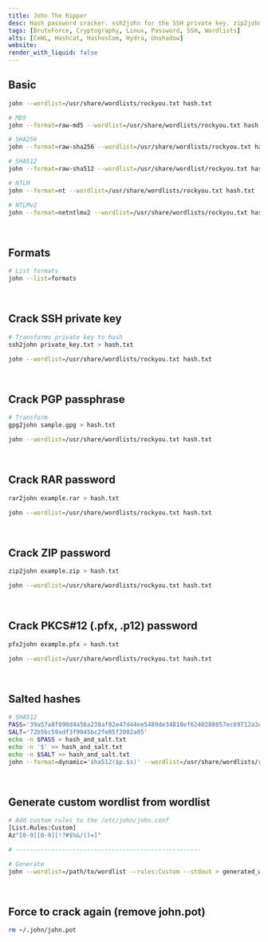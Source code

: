 ```yaml
---
title: John The Ripper
desc: Hash password cracker. ssh2john for the SSH private key. zip2john for the zip’s password. rar2john for the rar’s password.
tags: [BruteForce, Cryptography, Linux, Password, SSH, Wordlists]
alts: [CeWL, Hashcat, HashesCom, Hydra, Unshadow]
website:
render_with_liquid: false
---
```


## Basic

```sh
john --wordlist=/usr/share/wordlists/rockyou.txt hash.txt

# MD5
john --format=raw-md5 --wordlist=/usr/share/wordlists/rockyou.txt hash.txt

# SHA256
john --format=raw-sha256 --wordlist=/usr/share/wordlists/rockyou.txt hash.txt

# SHA512
john --format=raw-sha512 --wordlist=/usr/share/wordlist/rockyou.txt hash.txt

# NTLM
john --format=nt --wordlist=/usr/share/wordlists/rockyou.txt hash.txt

# NTLMv2
john --format=netntlmv2 --wordlist=/usr/share/wordlists/rockyou.txt hash.txt
```

<br />

## Formats

```sh
# List formats
john --list=formats
```

<br />

## Crack SSH private key

```sh
# Transforms private key to hash
ssh2john private_key.txt > hash.txt

john --wordlist=/usr/share/wordlists/rockyou.txt hash.txt
```

<br />

## Crack PGP passphrase

```sh
# Transform
gpg2john sample.gpg > hash.txt

john --wordlist=/usr/share/wordlists/rockyou.txt hash.txt
```

<br />

## Crack RAR password

```sh
rar2john example.rar > hash.txt

john --wordlist=/usr/share/wordlists/rockyou.txt hash.txt
```

<br />

## Crack ZIP password

```sh
zip2john example.zip > hash.txt

john --wordlist=/usr/share/wordlists/rockyou.txt hash.txt
```

<br />

## Crack PKCS#12 (.pfx, .p12) password

```sh
pfx2john example.pfx > hash.txt

john --wordlist=/usr/share/wordlists/rockyou.txt hash.txt
```

<br />

## Salted hashes

```sh
# SHA512
PASS='39a57a8f090d4a56a238af02e47d44ee5489de34810ef6240280857ec69712a3e5e370b8a41899d0196ade16c0d54327c5654019292cbfe0b5e98ad1fec71bed'
SALT='72b5bc59adf3f9045bc2fe05f2002a05'
echo -n $PASS > hash_and_salt.txt
echo -n '$' >> hash_and_salt.txt
echo -n $SALT >> hash_and_salt.txt
john --format=dynamic='sha512($p.$s)' --wordlist=/usr/share/wordlists/rockyou.txt hash_and_salt.txt
```

<br />

## Generate custom wordlist from wordlist

```sh
# Add custom rules to the /etc/john/john.conf
[List.Rules:Custom]
Az"[0-9][0-9][!?#$%&/()=]"

# ----------------------------------------------------

# Generate
john --wordlist=/path/to/wordlist --rules:Custom --stdout > generated_wordlist.txt
```

<br />

## Force to crack again (remove john.pot)

```sh
rm ~/.john/john.pot
```